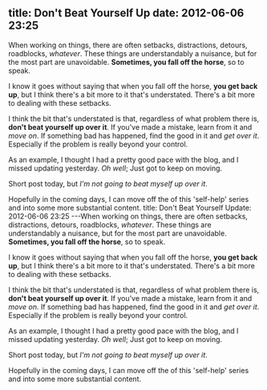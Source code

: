 title: Don't Beat Yourself Up
date: 2012-06-06 23:25
---
When working on things, there are often setbacks, distractions, detours, roadblocks, *whatever*. These things are understandably a nuisance, but for the most part are unavoidable. **Sometimes, you fall off the horse**, so to speak.

I know it goes without saying that when you fall off the horse, **you get back up**, but I think there's a bit more to it that's understated. There's a bit more to dealing with these setbacks.

I think the bit that's understated is that, regardless of what problem there is, **don't beat yourself up over it**. If you've made a mistake, learn from it and *move on*. If something bad has happened, find the good in it and *get over it*. Especially if the problem is really beyond your control.

As an example, I thought I had a pretty good pace with the blog, and I missed updating yesterday. *Oh well*; Just got to keep on moving.

Short post today, but *I'm not going to beat myself up over it*.

Hopefully in the coming days, I can move off the of this 'self-help' series and into some more substantial content.
title: Don't Beat Yourself Update: 2012-06-06 23:25
---When working on things, there are often setbacks, distractions, detours, roadblocks, *whatever*. These things are understandably a nuisance, but for the most part are unavoidable. **Sometimes, you fall off the horse**, so to speak.

I know it goes without saying that when you fall off the horse, **you get back up**, but I think there's a bit more to it that's understated. There's a bit more to dealing with these setbacks.

I think the bit that's understated is that, regardless of what problem there is, **don't beat yourself up over it**. If you've made a mistake, learn from it and *move on*. If something bad has happened, find the good in it and *get over it*. Especially if the problem is really beyond your control.

As an example, I thought I had a pretty good pace with the blog, and I missed updating yesterday. *Oh well*; Just got to keep on moving.

Short post today, but *I'm not going to beat myself up over it*.

Hopefully in the coming days, I can move off the of this 'self-help' series and into some more substantial content.
